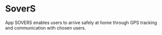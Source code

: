 # SoverS
App SOVERS enables users to arrive safely at home through GPS tracking and communication with chosen users.  
